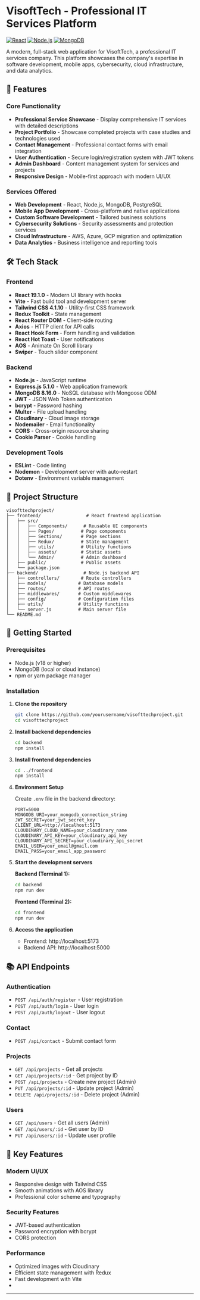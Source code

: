 # VisoftTech - Professional IT Services Platform

[![React](https://img.shields.io/badge/React-19.1.0-blue.svg)](https://reactjs.org/)
[![Node.js](https://img.shields.io/badge/Node.js-Express-green.svg)](https://nodejs.org/)
[![MongoDB](https://img.shields.io/badge/MongoDB-8.16.0-green.svg)](https://www.mongodb.com/)

A modern, full-stack web application for VisoftTech, a professional IT services company. This platform showcases the company's expertise in software development, mobile apps, cybersecurity, cloud infrastructure, and data analytics.

## 🚀 Features

### Core Functionality
- **Professional Service Showcase** - Display comprehensive IT services with detailed descriptions
- **Project Portfolio** - Showcase completed projects with case studies and technologies used
- **Contact Management** - Professional contact forms with email integration
- **User Authentication** - Secure login/registration system with JWT tokens
- **Admin Dashboard** - Content management system for services and projects
- **Responsive Design** - Mobile-first approach with modern UI/UX

### Services Offered
- **Web Development** - React, Node.js, MongoDB, PostgreSQL
- **Mobile App Development** - Cross-platform and native applications
- **Custom Software Development** - Tailored business solutions
- **Cybersecurity Solutions** - Security assessments and protection services
- **Cloud Infrastructure** - AWS, Azure, GCP migration and optimization
- **Data Analytics** - Business intelligence and reporting tools

## 🛠️ Tech Stack

### Frontend
- **React 19.1.0** - Modern UI library with hooks
- **Vite** - Fast build tool and development server
- **Tailwind CSS 4.1.10** - Utility-first CSS framework
- **Redux Toolkit** - State management
- **React Router DOM** - Client-side routing
- **Axios** - HTTP client for API calls
- **React Hook Form** - Form handling and validation
- **React Hot Toast** - User notifications
- **AOS** - Animate On Scroll library
- **Swiper** - Touch slider component

### Backend
- **Node.js** - JavaScript runtime
- **Express.js 5.1.0** - Web application framework
- **MongoDB 8.16.0** - NoSQL database with Mongoose ODM
- **JWT** - JSON Web Token authentication
- **bcrypt** - Password hashing
- **Multer** - File upload handling
- **Cloudinary** - Cloud image storage
- **Nodemailer** - Email functionality
- **CORS** - Cross-origin resource sharing
- **Cookie Parser** - Cookie handling

### Development Tools
- **ESLint** - Code linting
- **Nodemon** - Development server with auto-restart
- **Dotenv** - Environment variable management

## 📁 Project Structure

```
visofttechproject/
├── frontend/                 # React frontend application
│   ├── src/
│   │   ├── Components/      # Reusable UI components
│   │   ├── Pages/          # Page components
│   │   ├── Sections/       # Page sections
│   │   ├── Redux/          # State management
│   │   ├── utils/          # Utility functions
│   │   ├── assets/         # Static assets
│   │   └── Admin/          # Admin dashboard
│   ├── public/             # Public assets
│   └── package.json
├── backend/                 # Node.js backend API
│   ├── controllers/        # Route controllers
│   ├── models/            # Database models
│   ├── routes/            # API routes
│   ├── middlewares/       # Custom middlewares
│   ├── config/            # Configuration files
│   ├── utils/             # Utility functions
│   └── server.js          # Main server file
└── README.md
```

## 🚀 Getting Started

### Prerequisites
- Node.js (v18 or higher)
- MongoDB (local or cloud instance)
- npm or yarn package manager

### Installation

1. **Clone the repository**
   ```bash
   git clone https://github.com/yourusername/visofttechproject.git
   cd visofttechproject
   ```

2. **Install backend dependencies**
   ```bash
   cd backend
   npm install
   ```

3. **Install frontend dependencies**
   ```bash
   cd ../frontend
   npm install
   ```

4. **Environment Setup**

   Create `.env` file in the backend directory:
   ```env
   PORT=5000
   MONGODB_URI=your_mongodb_connection_string
   JWT_SECRET=your_jwt_secret_key
   CLIENT_URL=http://localhost:5173
   CLOUDINARY_CLOUD_NAME=your_cloudinary_name
   CLOUDINARY_API_KEY=your_cloudinary_api_key
   CLOUDINARY_API_SECRET=your_cloudinary_api_secret
   EMAIL_USER=your_email@gmail.com
   EMAIL_PASS=your_email_app_password
   ```

5. **Start the development servers**

   **Backend (Terminal 1):**
   ```bash
   cd backend
   npm run dev
   ```

   **Frontend (Terminal 2):**
   ```bash
   cd frontend
   npm run dev
   ```

6. **Access the application**
   - Frontend: http://localhost:5173
   - Backend API: http://localhost:5000

## 📚 API Endpoints

### Authentication
- `POST /api/auth/register` - User registration
- `POST /api/auth/login` - User login
- `POST /api/auth/logout` - User logout

### Contact
- `POST /api/contact` - Submit contact form

### Projects
- `GET /api/projects` - Get all projects
- `GET /api/projects/:id` - Get project by ID
- `POST /api/projects` - Create new project (Admin)
- `PUT /api/projects/:id` - Update project (Admin)
- `DELETE /api/projects/:id` - Delete project (Admin)

### Users
- `GET /api/users` - Get all users (Admin)
- `GET /api/users/:id` - Get user by ID
- `PUT /api/users/:id` - Update user profile

## 🎨 Key Features

### Modern UI/UX
- Responsive design with Tailwind CSS
- Smooth animations with AOS library
- Professional color scheme and typography

### Security Features
- JWT-based authentication
- Password encryption with bcrypt
- CORS protection

### Performance
- Optimized images with Cloudinary
- Efficient state management with Redux
- Fast development with Vite
- 
---
